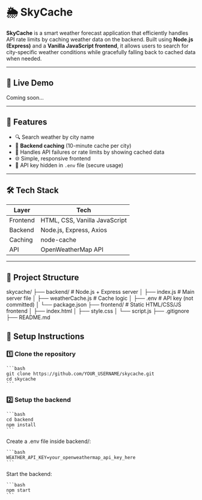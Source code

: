 # 🌦️ SkyCache

**SkyCache** is a smart weather forecast application that efficiently handles API rate limits by caching weather data on the backend. Built using **Node.js (Express)** and a **Vanilla JavaScript frontend**, it allows users to search for city-specific weather conditions while gracefully falling back to cached data when needed.

---

## 🚀 Live Demo

Coming soon...

---

## 📌 Features

- 🔍 Search weather by city name
- 🔁 **Backend caching** (10-minute cache per city)
- 🚫 Handles API failures or rate limits by showing cached data
- 🌐 Simple, responsive frontend
- 🔐 API key hidden in `.env` file (secure usage)

---

## 🛠️ Tech Stack

| Layer       | Tech                     |
|-------------|--------------------------|
| Frontend    | HTML, CSS, Vanilla JavaScript |
| Backend     | Node.js, Express, Axios  |
| Caching     | node-cache               |
| API         | OpenWeatherMap API       |

---

## 📂 Project Structure

skycache/
├── backend/ # Node.js + Express server
│ ├── index.js # Main server file
│ ├── weatherCache.js # Cache logic
│ ├── .env # API key (not committed)
│ └── package.json
├── frontend/ # Static HTML/CSS/JS frontend
│ ├── index.html
│ ├── style.css
│ └── script.js
├── .gitignore
├── README.md



## 🔧 Setup Instructions

### 1️⃣ Clone the repository

    ```bash
    git clone https://github.com/YOUR_USERNAME/skycache.git
    cd skycache
    ```

### 2️⃣ Setup the backend
    ```bash
    cd backend
    npm install
    ```


Create a .env file inside backend/:

    ```bash
    WEATHER_API_KEY=your_openweathermap_api_key_here
    ```

Start the backend:

    ```bash
    npm start
    ```

